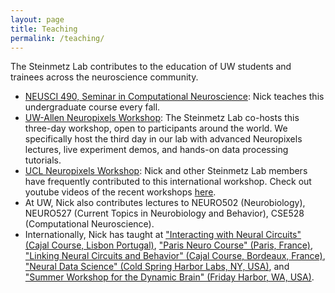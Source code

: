 ```yaml
---
layout: page
title: Teaching
permalink: /teaching/
---
```


<p>The Steinmetz Lab contributes to the education of UW students and trainees across the neuroscience community.</p>
<ul>
	<li><a href="">NEUSCI 490, Seminar in Computational Neuroscience</a>: Nick teaches this undergraduate course every fall.</li>
	<li><a href="https://alleninstitute.org/events/2024-neuropixels-and-openscope-workshop/">UW-Allen Neuropixels Workshop</a>: The Steinmetz Lab co-hosts this three-day workshop, open to participants around the world. We specifically host the third day in our lab with advanced Neuropixels lectures, live experiment demos, and hands-on data processing tutorials.</li>
	<li><a href="https://www.ucl.ac.uk/neuropixels/courses">UCL Neuropixels Workshop</a>: Nick and other Steinmetz Lab members have frequently contributed to this international workshop. Check out youtube videos of the recent workshops <a href="https://www.youtube.com/channel/UCChkhcGBVElY8KLqIYc00gw/playlists">here</a>.</li>
	<li>At UW, Nick also contributes lectures to NEURO502 (Neurobiology), NEURO527 (Current Topics in Neurobiology and Behavior), CSE528 (Computational Neuroscience).</li> 
	<li>Internationally, Nick has taught at <a href="https://cajal-training.org/on-site/interacting-with-neural-circuits/">"Interacting with Neural Circuits" (Cajal Course, Lisbon Portugal)</a>, <a href="https://parisneuro.ovh/">"Paris Neuro Course" (Paris, France)</a>, <a href="https://www.bordeaux-school-of-neuroscience.eu/trainings/cajal/#1561383673399-185a7693-e7f6">"Linking Neural Circuits and Behavior" (Cajal Course, Bordeaux, France)</a>, <a href="https://meetings.cshl.edu/archivescourse.aspx?course=C-NEUDATA&year=19">"Neural Data Science" (Cold Spring Harbor Labs, NY, USA)</a>, and <a href="https://alleninstitute.org/events/summer-workshop-on-the-dynamic-brain-2024/">"Summer Workshop for the Dynamic Brain" (Friday Harbor, WA, USA)</a>. </li>
</ul>

